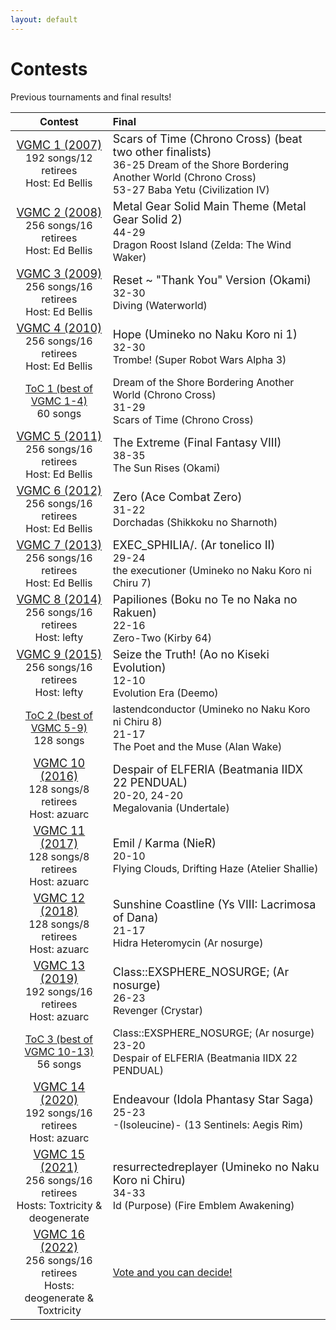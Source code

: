 ```yaml
---
layout: default
---
```


# Contests

Previous tournaments and final results!

 Contest | Final
:-------:|:-----
<span style="font-size:large;">[VGMC 1 (2007)](http://www.bracketmaker.com/tlist.cfm?tid=229929)</span><br>192 songs/12 retirees<br>Host: Ed Bellis | <span style="font-size:large;">Scars of Time (Chrono Cross) (beat two other finalists)</span><br>36-25 Dream of the Shore Bordering Another World (Chrono Cross)<br>53-27 Baba Yetu (Civilization IV)
<span style="font-size:large;">[VGMC 2 (2008)](http://www.bracketmaker.com/tlist.cfm?tid=276389)</span><br>256 songs/16 retirees<br>Host: Ed Bellis | <span style="font-size:large;">Metal Gear Solid Main Theme (Metal Gear Solid 2)</span><br>44-29<br>Dragon Roost Island (Zelda: The Wind Waker)
<span style="font-size:large;">[VGMC 3 (2009)](http://www.bracketmaker.com/tlist.cfm?tid=327002)</span><br>256 songs/16 retirees<br>Host: Ed Bellis | <span style="font-size:large;">Reset ~ "Thank You" Version (Okami)</span><br>32-30<br>Diving (Waterworld)
<span style="font-size:large;">[VGMC 4 (2010)](http://www.bracketmaker.com/tlist.cfm?tid=364957)</span><br>256 songs/16 retirees<br>Host: Ed Bellis | <span style="font-size:large;">Hope (Umineko no Naku Koro ni 1)</span><br>32-30<br>Trombe! (Super Robot Wars Alpha 3)
[ToC 1 (best of VGMC 1-4)](http://www.bracketmaker.com/tmenu.cfm?tid=379471)<br>60 songs | Dream of the Shore Bordering Another World (Chrono Cross)<br>31-29<br>Scars of Time (Chrono Cross)
<span style="font-size:large;">[VGMC 5 (2011)](http://www.bracketmaker.com/tlist.cfm?tid=397610)</span><br>256 songs/16 retirees<br>Host: Ed Bellis | <span style="font-size:large;">The Extreme (Final Fantasy VIII)</span><br>38-35<br>The Sun Rises (Okami)
<span style="font-size:large;">[VGMC 6 (2012)](http://www.bracketmaker.com/tlist.cfm?tid=426428)</span><br>256 songs/16 retirees<br>Host: Ed Bellis | <span style="font-size:large;">Zero (Ace Combat Zero)</span><br>31-22<br>Dorchadas (Shikkoku no Sharnoth)
<span style="font-size:large;">[VGMC 7 (2013)](http://www.bracketmaker.com/tlist.cfm?tid=444450)</span><br>256 songs/16 retirees<br>Host: Ed Bellis | <span style="font-size:large;">EXEC_SPHILIA/. (Ar tonelico II)</span><br>29-24<br>the executioner (Umineko no Naku Koro ni Chiru 7)
<span style="font-size:large;">[VGMC 8 (2014)](http://www.bracketmaker.com/tmenu.cfm?tid=454368)</span><br>256 songs/16 retirees<br>Host: lefty | <span style="font-size:large;">Papiliones (Boku no Te no Naka no Rakuen)</span><br>22-16<br>Zero-Two (Kirby 64)
<span style="font-size:large;">[VGMC 9 (2015)](http://www.bracketmaker.com/tmenu.cfm?tid=459544)</span><br>256 songs/16 retirees<br>Host: lefty | <span style="font-size:large;">Seize the Truth! (Ao no Kiseki Evolution)</span><br>12-10<br>Evolution Era (Deemo)
[ToC 2 (best of VGMC 5-9)](http://www.bracketmaker.com/tmenu.cfm?tid=463073)<br>128 songs | lastendconductor (Umineko no Naku Koro ni Chiru 8)<br>21-17<br>The Poet and the Muse (Alan Wake)
<span style="font-size:large;">[VGMC 10 (2016)](http://www.bracketmaker.com/tmenu.cfm?tid=463073)</span><br>128 songs/8 retirees<br>Host: azuarc | <span style="font-size:large;">Despair of ELFERIA (Beatmania IIDX 22 PENDUAL)</span><br>20-20, 24-20<br>Megalovania (Undertale)
<span style="font-size:large;">[VGMC 11 (2017)](http://www.bracketmaker.com/tlist.cfm?tid=466312)</span><br>128 songs/8 retirees<br>Host: azuarc | <span style="font-size:large;">Emil / Karma (NieR)</span><br>20-10<br>Flying Clouds, Drifting Haze (Atelier Shallie)
<span style="font-size:large;">[VGMC 12 (2018)](http://www.bracketmaker.com/tlist.cfm?tid=469506)</span><br>128 songs/8 retirees<br>Host: azuarc | <span style="font-size:large;">Sunshine Coastline (Ys VIII: Lacrimosa of Dana)</span><br>21-17<br>Hidra Heteromycin (Ar nosurge)
<span style="font-size:large;">[VGMC 13 (2019)](http://www.bracketmaker.com/tlist.cfm?tid=471679)</span><br>192 songs/16 retirees<br>Host: azuarc | <span style="font-size:large;">Class::EXSPHERE_NOSURGE; (Ar nosurge)</span><br>26-23<br>Revenger (Crystar)
[ToC 3 (best of VGMC 10-13)](http://www.bracketmaker.com/tlist.cfm?tid=473292)<br>56 songs | Class::EXSPHERE_NOSURGE; (Ar nosurge)<br>23-20<br>Despair of ELFERIA (Beatmania IIDX 22 PENDUAL)
<span style="font-size:large;">[VGMC 14 (2020)](http://www.bracketmaker.com/tlist.cfm?tid=473292)</span><br>192 songs/16 retirees<br>Host: azuarc | <span style="font-size:large;">Endeavour (Idola Phantasy Star Saga)</span><br>25-23<br>-(Isoleucine)- (13 Sentinels: Aegis Rim)
<span style="font-size:large;">[VGMC 15 (2021)](https://www.bracketmaker.com/tlist.cfm?tid=474630)</span><br>256 songs/16 retirees<br>Hosts: Toxtricity & deogenerate | <span style="font-size:large;">resurrectedreplayer (Umineko no Naku Koro ni Chiru)</span><br>34-33<br>Id (Purpose) (Fire Emblem Awakening)
<span style="font-size:large;">[VGMC 16 (2022)](https://www.bracketmaker.com/tlist.cfm?tid=475935)</span><br>256 songs/16 retirees<br>Hosts: deogenerate & Toxtricity | [Vote and you can decide!](https://gamefaqs.gamespot.com/boards/8-gamefaqs-contests?search=vgmc)
